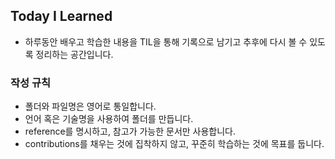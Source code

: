 ## Today I Learned


* 하루동안 배우고 학습한 내용을 TIL을 통해 기록으로 남기고 추후에 다시 볼 수 있도록 정리하는 공간입니다.


### 작성 규칙

* 폴더와 파일명은 영어로 통일합니다.
* 언어 혹은 기술명을 사용하여 폴더를 만듭니다.
* reference를 명시하고, 참고가 가능한 문서만 사용합니다.
* contributions를 채우는 것에 집착하지 않고, 꾸준히 학습하는 것에 목표를 둡니다.
